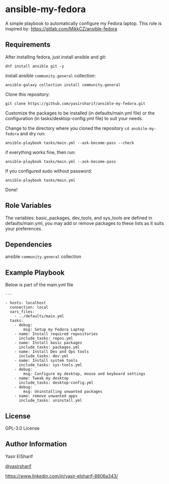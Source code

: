 ansible-my-fedora
=========

A simple playbook to automatically configure my Fedora laptop.
This role is inspired by: https://gitlab.com/MikkCZ/ansible-fedora

Requirements
------------
After installing fedora, just install ansible and git:

`dnf install ansible git -y`

install ansible `community.general` collection:

`ansible-galaxy collection install community.general`

Clone this repository:

`git clone https://github.com/yasirsharif/ansible-my-fedora.git`

Customize the packages to be installed (in defaults/main.yml file) or the configuration (in tasks/desktop-config.yml file) to suit your needs.

Change to the directory where you cloned the repository `cd ansbile-my-fedora` and dry run:

`ansible-playbook tasks/main.yml --ask-become-pass --check`

if everything works fine, then run:

`ansible-playbook tasks/main.yml --ask-become-pass`

If you configured sudo without password:

`ansible-playbook tasks/main.yml`

Done!

Role Variables
--------------

The variables: basic_packages, dev_tools, and sys_tools are defined in defaults/main.yml, you may add or remove packages to these lists as it suits your preferences.

Dependencies
------------
ansible `community.general` collection

Example Playbook
----------------

Below is part of the main.yml file
```
---

- hosts: localhost
  connection: local
  vars_files:
    - ../defaults/main.yml
  tasks:
    - debug:
        msg: Setup my Fedora Laptop
    - name: Install required repositories
      include_tasks: repos.yml
    - name: Install basic packages
      include_tasks: packages.yml
    - name: Install Dev and Ops tools
      include_tasks: dev.yml
    - name: Install system tools
      include_tasks: sys-tools.yml
    - debug:
        msg: Configure my desktop, mouse and keyboard settings
    - name: Tweak my desktop
      include_tasks: desktop-config.yml
    - debug:
        msg: Uninstalling unwanted packages
    - name: remove unwanted apps
      include_tasks: uninstall.yml
```

License
-------
GPL-3.0 License

Author Information
------------------
Yasir ElSharif

[@yasirsharif](https://twitter.com/yasirsharif)

https://www.linkedin.com/in/yasir-elsharif-8806a343/
